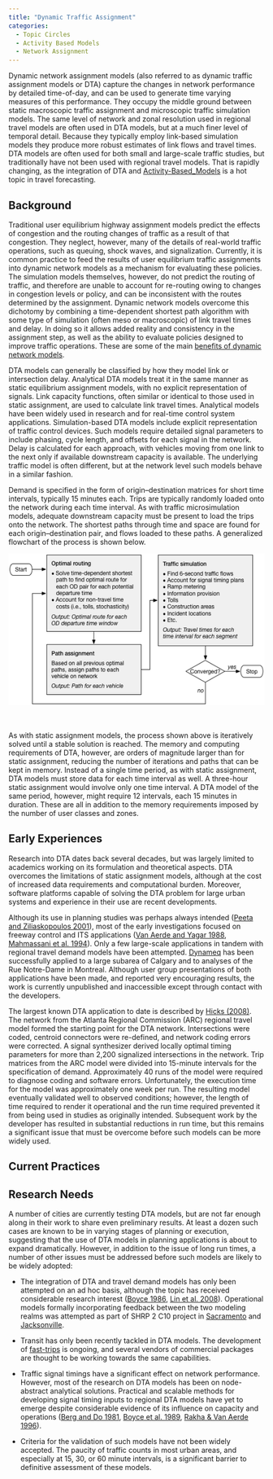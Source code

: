 ```yaml
---
title: "Dynamic Traffic Assignment"
categories:
  - Topic Circles
  - Activity Based Models
  - Network Assignment
---
```


<PagesInCategory category="Network Assignment" />

Dynamic network assignment models (also referred to as dynamic traffic assignment models or DTA) capture the changes in network performance by detailed time-of-day, and can be used to generate time varying measures of this performance. They occupy the middle ground between static macroscopic traffic assignment and microscopic traffic simulation models. The same level of network and zonal resolution used in regional travel models are often used in DTA models, but at a much finer level of temporal detail. Because they typically employ link-based simulation models they produce more robust estimates of link flows and travel times. DTA models are often used for both small and large-scale traffic studies, but traditionally have not been used with regional travel models. That is rapidly changing, as the integration of DTA and [Activity-Based\_Models](https://tfresource.github.io/topics/Activity_based_models.html) is a hot topic in travel forecasting.

Background
----------

Traditional user equilibrium highway assignment models predict the effects of congestion and the routing changes of traffic as a result of that congestion. They neglect, however, many of the details of real-world traffic operations, such as queuing, shock waves, and signalization. Currently, it is common practice to feed the results of user equilibrium traffic assignments into dynamic network models as a mechanism for evaluating these policies. The simulation models themselves, however, do not predict the routing of traffic, and therefore are unable to account for re-routing owing to changes in congestion levels or policy, and can be inconsistent with the routes determined by the assignment. Dynamic network models overcome this dichotomy by combining a time-dependent shortest path algorithm with some type of simulation (often meso or macroscopic) of link travel times and delay. In doing so it allows added reality and consistency in the assignment step, as well as the ability to evaluate policies designed to improve traffic operations. These are some of the main [benefits of dynamic network models](Benefits_of_dynamic_network_models).

DTA models can generally be classified by how they model link or intersection delay. Analytical DTA models treat it in the same manner as static equilibrium assignment models, with no explicit representation of signals. Link capacity functions, often similar or identical to those used in static assignment, are used to calculate link travel times. Analytical models have been widely used in research and for real-time control system applications. Simulation-based DTA models include explicit representation of traffic control devices. Such models require detailed signal parameters to include phasing, cycle length, and offsets for each signal in the network. Delay is calculated for each approach, with vehicles moving from one link to the next only if available downstream capacity is available. The underlying traffic model is often different, but at the network level such models behave in a similar fashion.

Demand is specified in the form of origin–destination matrices for short time intervals, typically 15 minutes each. Trips are typically randomly loaded onto the network during each time interval. As with traffic microsimulation models, adequate downstream capacity must be present to load the trips onto the network. The shortest paths through time and space are found for each origin–destination pair, and flows loaded to these paths. A generalized flowchart of the process is shown below.

![Typical DTA model flow](Dta-flowchart.png "Typical DTA model flow")

\
\
As with static assignment models, the process shown above is iteratively solved until a stable solution is reached. The memory and computing requirements of DTA, however, are orders of magnitude larger than for static assignment, reducing the number of iterations and paths that can be kept in memory. Instead of a single time period, as with static assignment, DTA models must store data for each time interval as well. A three-hour static assignment would involve only one time interval. A DTA model of the same period, however, might require 12 intervals, each 15 minutes in duration. These are all in addition to the memory requirements imposed by the number of user classes and zones.

Early Experiences
-----------------

Research into DTA dates back several decades, but was largely limited to academics working on its formulation and theoretical aspects. DTA overcomes the limitations of static assignment models, although at the cost of increased data requirements and computational burden. Moreover, software platforms capable of solving the DTA problem for large urban systems and experience in their use are recent developments.

Although its use in planning studies was perhaps always intended ([Peeta and Ziliaskopoulos 2001](http://link.springer.com/article/10.1023%2FA%3A1012827724856?LI=true)), most of the early investigations focused on freeway control and ITS applications ([Van Aerde and Yagar 1988](http://www.sciencedirect.com/science/article/pii/0191260788900489), [Mahmassani et al. 1994](https://trid.trb.org/view.aspx?id=690616)). Only a few large-scale applications in tandem with regional travel demand models have been attempted. [Dynameq](https://www.inrosoftware.com/en/products/dynameq/) has been successfully applied to a large subarea of Calgary and to analyses of the Rue Notre-Dame in Montreal. Although user group presentations of both applications have been made, and reported very encouraging results, the work is currently unpublished and inaccessible except through contact with the developers.

The largest known DTA application to date is described by [Hicks (2008)](http://www.trb.org/Publications/Blurbs/160461.aspx). The network from the Atlanta Regional Commission (ARC) regional travel model formed the starting point for the DTA network. Intersections were coded, centroid connectors were re-defined, and network coding errors were corrected. A signal synthesizer derived locally optimal timing parameters for more than 2,200 signalized intersections in the network. Trip matrices from the ARC model were divided into 15-minute intervals for the specification of demand. Approximately 40 runs of the model were required to diagnose coding and software errors. Unfortunately, the execution time for the model was approximately one week per run. The resulting model eventually validated well to observed conditions; however, the length of time required to render it operational and the run time required prevented it from being used in studies as originally intended. Subsequent work by the developer has resulted in substantial reductions in run time, but this remains a significant issue that must be overcome before such models can be more widely used.

Current Practices
-----------------

Research Needs
--------------

A number of cities are currently testing DTA models, but are not far enough along in their work to share even preliminary results. At least a dozen such cases are known to be in varying stages of planning or execution, suggesting that the use of DTA models in planning applications is about to expand dramatically. However, in addition to the issue of long run times, a number of other issues must be addressed before such models are likely to be widely adopted:

-   The integration of DTA and travel demand models has only been attempted on an ad hoc basis, although the topic has received considerable research interest ([Boyce 1986](http://journals.sagepub.com/doi/abs/10.1068/a180485), [Lin et al. 2008](http://www.caee.utexas.edu/prof/bhat/ABSTRACTS/CEMDAP_VISTA_pub.pdf)). Operational models formally incorporating feedback between the two modeling realms was attempted as part of SHRP 2 C10 project in [Sacramento](http://apps.trb.org/cmsfeed/TRBNetProjectDisplay.asp?ProjectID=2828) and [Jacksonville](http://apps.trb.org/cmsfeed/TRBNetProjectDisplay.asp?ProjectID=2829).

<!-- -->

-   Transit has only been recently tackled in DTA models. The development of [fast-trips](https://github.com/MetropolitanTransportationCommission/fast-trips) is ongoing, and several vendors of commercial packages are thought to be working towards the same capabilities.

<!-- -->

-   Traffic signal timings have a significant effect on network performance. However, most of the research on DTA models has been on node-abstract analytical solutions. Practical and scalable methods for developing signal timing inputs to regional DTA models have yet to emerge despite considerable evidence of its influence on capacity and operations ([Berg and Do 1981](https://trid.trb.org/view.aspx?id=174269), [Boyce et al. 1989](https://trid.trb.org/view.aspx?id=367767), [Rakha & Van Aerde 1996](http://www.civil.uwaterloo.ca/bhellinga/publications/Publications/TRB%201996%20Integration%20Features.pdf)).

<!-- -->

-   Criteria for the validation of such models have not been widely accepted. The paucity of traffic counts in most urban areas, and especially at 15, 30, or 60 minute intervals, is a significant barrier to definitive assessment of these models.


